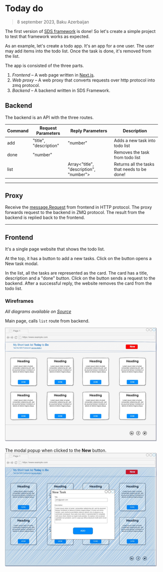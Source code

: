 # Today do

> 8 september 2023, Baku Azerbaijan

The first version of [SDS framework](https://github.com/ahmetson/service-lib) is done!
So let's create a simple project to test that framework works as expected.

As an example, let's create a todo app. It's an app for a one user.
The user may add items into the todo list. Once the task is done, it's removed from the list.

The app is consisted of the three parts.

1. *Frontend* &ndash; A web page written in [Next.js](https://nextjs.org/).
2. *Web proxy* &ndash; A web proxy that converts requests over http protocol into zmq protocol.
3. *Backend* &ndash; A backend written in SDS Framework.

## Backend

The backend is an API with the three routes.

| Command | Request Parameters     | Reply Parameters                        | Description                                  |
|---------|------------------------|-----------------------------------------|----------------------------------------------|
| add     | "title", "description" | "number"                                | Adds a new task into todo list               |  
| done    | "number"               |                                         | Removes the task from todo list              |
| list    |                        | Array<"title", "description", "number"> | Returns all the tasks that needs to be done! |

---

## Proxy
Receive the [message.Request](https://github.com/ahmetson/common-lib/blob/main/message/request.go#L23)
from frontend in HTTP protocol. 
The proxy forwards request to the backend in ZMQ protocol.
The result from the backend is replied back to the frontend.

---
## Frontend
It's a single page website that shows the todo list.

At the top, it has a button to add a new tasks. 
Click on the button opens a New task modal.

In the list, all the tasks are represented as the card.
The card has a title, description and a "done" button. 
Click on the button sends a request to the backend.
After a successful reply, the website removes the card from the todo list.

### Wireframes

*All diagrams available on [Source](https://drive.google.com/file/d/1uJOUcLeR_iM6pSZ1ILsbYSvKr5VdZNBS/view?usp=sharing)*

Main page, calls `list` route from backend.

![Index](_assets/MainPage.jpg "Main page")

The modal popup when clicked to the **New** button.
![Add Task](_assets/AddModal.jpg "Modal wireframe for adding a new task")
